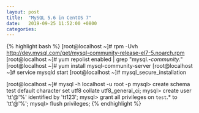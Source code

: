 ```yaml
---
layout: post
title:  "MySQL 5.6 in CentOS 7"
date:   2019-09-25 11:52:00 +0800
categories: 
---
```


{% highlight bash %}
[root@localhost ~]# rpm -Uvh http://dev.mysql.com/get/mysql-community-release-el7-5.noarch.rpm
[root@localhost ~]# yum repolist enabled | grep "mysql.*-community.*"
[root@localhost ~]# yum install mysql-community-server
[root@localhost ~]# service mysqld start
[root@localhost ~]# mysql_secure_installation

[root@localhost ~]# mysql -h localhost -u root -p
mysql> create schema test default character set utf8 collate utf8_general_ci;
mysql> create user 'tt'@'%' identified by 'tt123';
mysql> grant all privileges on `test`.* to 'tt'@'%';
mysql> flush privileges;
{% endhighlight %}
